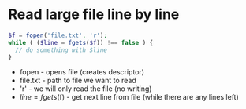 # Read large file line by line

```php
$f = fopen('file.txt', 'r');
while ( ($line = fgets($f)) !== false ) {
  // do something with $line
}
```

- fopen - opens file (creates descriptor)
- file.txt - path to file we want to read
- 'r' - we will only read the file (no writing)
- $line = fgets($f) - get next line from file (while there are any lines left)
